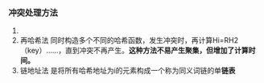 ### 冲突处理方法
  1. 
  2. 再哈希法
    同时构造多个不同的哈希函数，发生冲突时，再计算Hi=RH2（key）……，直到冲突不再产生。**这种方法不易产生聚集，但增加了计算时间。**
  3. 链地址法
    是将所有哈希地址为i的元素构成一个称为同义词链的单**链表**